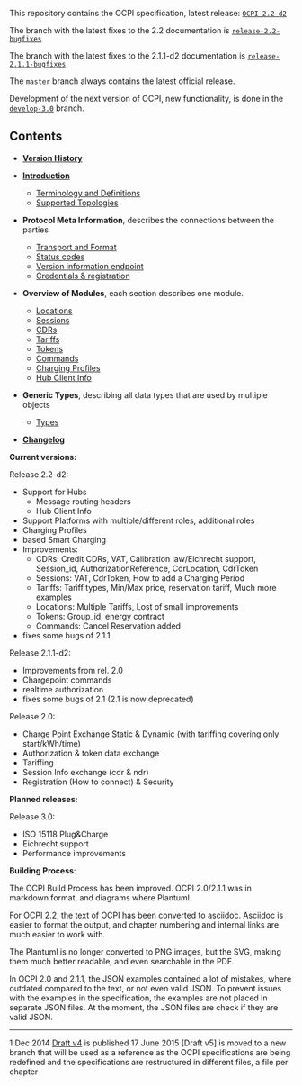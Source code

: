 This repository contains the OCPI specification, latest release: [`OCPI 2.2-d2`](https://github.com/ocpi/ocpi/releases/download/2.2-d2/OCPI-2.2-d2.pdf)

The branch with the latest fixes to the 2.2 documentation is [`release-2.2-bugfixes`](https://github.com/ocpi/ocpi/tree/release-2.2-bugfixes)

The branch with the latest fixes to the 2.1.1-d2 documentation is [`release-2.1.1-bugfixes`](https://github.com/ocpi/ocpi/tree/release-2.1.1-bugfixes)

The `master` branch always contains the latest official release.

Development of the next version of OCPI, new functionality, is done in the  [`develop-3.0`](https://github.com/ocpi/ocpi/tree/develop-3.0) branch.

## Contents

 * [__Version History__](version_history.asciidoc)
 * [__Introduction__](introduction.asciidoc)
   - [Terminology and Definitions](terminology.asciidoc)
   - [Supported Topologies](topology.asciidoc)
 * __Protocol Meta Information__, describes the connections between the parties
   - [Transport and Format](transport_and_format.asciidoc)
   - [Status codes](status_codes.asciidoc)
   - [Version information endpoint](version_information_endpoint.asciidoc)
   - [Credentials & registration](credentials.asciidoc)
 * __Overview of Modules__, each section describes one module.
   - [Locations](mod_locations.asciidoc)
   - [Sessions](mod_sessions.asciidoc)
   - [CDRs](mod_cdrs.asciidoc)
   - [Tariffs](mod_tariffs.asciidoc)
   - [Tokens](mod_tokens.asciidoc)
   - [Commands](mod_commands.asciidoc)
   - [Charging Profiles](mod_charging_profiles.asciidoc)
   - [Hub Client Info](mod_hub_client_info.asciidoc)

 * __Generic Types__, describing all data types that are used by multiple objects
   - [Types](types.asciidoc)
 * [__Changelog__](changelog.asciidoc)

__Current versions:__

Release 2.2-d2:

- Support for Hubs 
  - Message routing headers 
  - Hub Client Info 
- Support Platforms with multiple/different roles, additional roles 
- Charging Profiles 
- based Smart Charging 
- Improvements:
  - CDRs: Credit CDRs, VAT, Calibration law/Eichrecht support, Session_id, AuthorizationReference, CdrLocation, CdrToken
  - Sessions: VAT, CdrToken, How to add a Charging Period
  - Tariffs: Tariff types, Min/Max price, reservation tariff, Much more examples
  - Locations: Multiple Tariffs, Lost of small improvements
  - Tokens: Group_id, energy contract
  - Commands: Cancel Reservation added
- fixes some bugs of 2.1.1

Release 2.1.1-d2:

- Improvements from rel. 2.0
- Chargepoint commands
- realtime authorization
- fixes some bugs of 2.1 (2.1 is now deprecated)

Release 2.0: 

- Charge Point Exchange Static & Dynamic (with tariffing covering only start/kWh/time)
- Authorization & token data exchange
- Tariffing
- Session Info exchange (cdr & ndr)
- Registration (How to connect) & Security


__Planned releases:__

Release 3.0:

- ISO 15118 Plug&Charge
- Eichrecht support
- Performance improvements


__Building Process__:

The OCPI Build Process has been improved. OCPI 2.0/2.1.1 was in markdown format, and diagrams where Plantuml.

For OCPI 2.2, the text of OCPI has been converted to asciidoc. 
Asciidoc is easier to format the output, and chapter numbering and internal links are much easier to work with.

The Plantuml is no longer converted to PNG images, but the SVG, making them much better readable, and even searchable in the PDF.

In OCPI 2.0 and 2.1.1, the JSON examples contained a lot of mistakes, where outdated compared to the text, or not even valid JSON. 
To prevent issues with the examples in the specification, the examples are not placed in separate JSON files. 
At the moment, the JSON files are check if they are valid JSON.

----
1 Dec 2014 [Draft v4](releases/old/OCPI-Draftv4.pdf) is published
17 June 2015 [Draft v5] is moved to a new branch that will be used as a reference as the OCPI specifications are being redefined and the specifications are restructured in different files, a file per chapter
